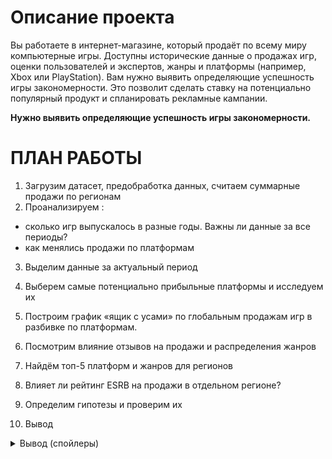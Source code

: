 # Описание проекта

Вы работаете в интернет-магазине, который продаёт по всему миру компьютерные игры. Доступны исторические данные о продажах игр, оценки пользователей и экспертов, жанры и платформы (например, Xbox или PlayStation). Вам нужно выявить определяющие успешность игры закономерности. Это позволит сделать ставку на потенциально популярный продукт и спланировать рекламные кампании.



**Нужно выявить определяющие успешность игры закономерности.**


# ПЛАН РАБОТЫ

1. Загрузим датасет, предобработка данных, считаем суммарные продажи по регионам
2. Проанализируем : 
* сколько игр выпускалось в разные годы. Важны ли данные за все периоды?
* как менялись продажи по платформам

3. Выделим данные за актуальный период
5. Выберем самые потенциально прибыльные платформы и исследуем их
6. Построим график «ящик с усами» по глобальным продажам игр в разбивке по платформам.
7. Посмотрим влияние отзывов на продажи и распределения жанров

8. Найдём топ-5 платформ и жанров для регионов
9. Влияет ли рейтинг ESRB на продажи в отдельном регионе?
10. Определим гипотезы и проверим их
11. Вывод


<details close>
<summary>Вывод (спойлеры)</summary>
<br>


1. PS4, XOne, X360 и 3DS падают в продажах но остаются лидерами
2. влиянние оценки пользователей и критиков слабое
3. самые популярные жанры в общем распределении - Action, Sports, Adventure, Role-Playing
4. самые прибыльные жанры - Sports, Shooter, Platform

Гпотеза 1:
Средние пользовательские рейтинги платформ Xbox One и PC одинаковые;

  - не удалось отвергнуть
Гипотеза 2:

Средние пользовательские рейтинги жанров Action и Sports одинаковые.

  - удалось отвергнуть , то есть они разные (у Action больше)



</details>
